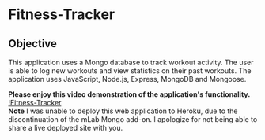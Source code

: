 # Fitness-Tracker

## Objective
This application uses a Mongo database to track workout activity. The user is able to log new workouts and view statistics on their past workouts. The application uses JavaScript, Node.js, Express, MongoDB and Mongoose.  

**Please enjoy this video demonstration of the application's functionality.**     
[!Fitness-Tracker](fitness-tracker.mp4)  
**Note** I was unable to deploy this web application to Heroku, due to the discontinuation of the mLab Mongo add-on. I apologize for not being able to share a live deployed site with you.   
